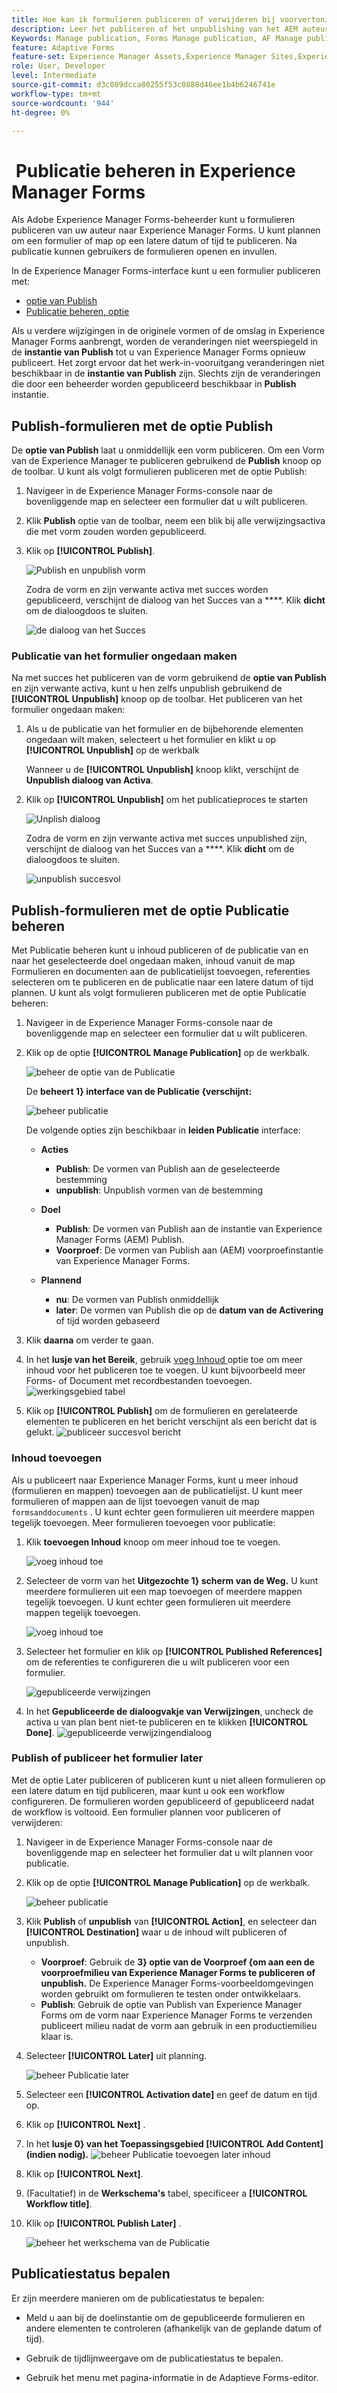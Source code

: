 ```yaml
---
title: Hoe kan ik formulieren publiceren of verwijderen bij voorvertoningen of publicatie-exemplaren?
description: Leer het publiceren of het unpublishing van het AEM auteursmilieu aan voorproef of publiceer instanties. Of u uw formulieren nu test op een testomgeving of ze live implementeert voor eindgebruikers, AEM beschikt over gestroomlijnde tools om dit proces efficiënt te beheren.
Keywords: Manage publication, Forms Manage publication, AF Manage publication, Adaptive Forms Manage publication, Cloud Manage publication
feature: Adaptive Forms
feature-set: Experience Manager Assets,Experience Manager Sites,Experience Manager, Experience Manager Forms, Experience Manager Cloud Manager
role: User, Developer
level: Intermediate
source-git-commit: d3c089dcca80255f53c0888d46ee1b4b6246741e
workflow-type: tm+mt
source-wordcount: '944'
ht-degree: 0%

---
```



# &#x200B; Publicatie beheren in Experience Manager Forms

Als Adobe Experience Manager Forms-beheerder kunt u formulieren publiceren van uw auteur naar Experience Manager Forms. U kunt plannen om een formulier of map op een latere datum of tijd te publiceren. Na publicatie kunnen gebruikers de formulieren openen en invullen.

In de Experience Manager Forms-interface kunt u een formulier publiceren met:
* [ optie van Publish ](#publish-forms-using-the-publish-option)
* [Publicatie beheren, optie](#publish-forms-using-the-manage-publication-option)

Als u verdere wijzigingen in de originele vormen of de omslag in Experience Manager Forms aanbrengt, worden de veranderingen niet weerspiegeld in de **instantie van Publish** tot u van Experience Manager Forms opnieuw publiceert. Het zorgt ervoor dat het werk-in-vooruitgang veranderingen niet beschikbaar in de **instantie van Publish** zijn. Slechts zijn de veranderingen die door een beheerder worden gepubliceerd beschikbaar in **Publish** instantie.

## Publish-formulieren met de optie Publish

De **optie van Publish** laat u onmiddellijk een vorm publiceren. Om een Vorm van de Experience Manager te publiceren gebruikend de **Publish** knoop op de toolbar. U kunt als volgt formulieren publiceren met de optie Publish:

1. Navigeer in de Experience Manager Forms-console naar de bovenliggende map en selecteer een formulier dat u wilt publiceren.
1. Klik **Publish** optie van de toolbar, neem een blik bij alle verwijzingsactiva die met vorm zouden worden gepubliceerd.
1. Klik op **[!UICONTROL Publish]**.

   ![ Publish en unpublish vorm ](/help/edge/docs/forms/assets/publish-form-option.png)

   Zodra de vorm en zijn verwante activa met succes worden gepubliceerd, verschijnt de dialoog van het Succes van a ****. Klik **dicht** om de dialoogdoos te sluiten.

   ![ de dialoog van het Succes ](/help/forms/assets/publish-success.png)

### Publicatie van het formulier ongedaan maken

Na met succes het publiceren van de vorm gebruikend de **optie van Publish** en zijn verwante activa, kunt u hen zelfs unpublish gebruikend de **[!UICONTROL Unpublish]** knoop op de toolbar. Het publiceren van het formulier ongedaan maken:

1. Als u de publicatie van het formulier en de bijbehorende elementen ongedaan wilt maken, selecteert u het formulier en klikt u op **[!UICONTROL Unpublish]** op de werkbalk

   Wanneer u de **[!UICONTROL Unpublish]** knoop klikt, verschijnt de **Unpublish dialoog van Activa**.
1. Klik op **[!UICONTROL Unpublish]** om het publicatieproces te starten

   ![ Unplish dialoog ](/help/forms/assets/unpublish-asset.png)

   Zodra de vorm en zijn verwante activa met succes unpublished zijn, verschijnt de dialoog van het Succes van a ****. Klik **dicht** om de dialoogdoos te sluiten.

   ![ unpublish succesvol ](/help/forms/assets/unpublishing-start.png)

## Publish-formulieren met de optie Publicatie beheren

Met Publicatie beheren kunt u inhoud publiceren of de publicatie van en naar het geselecteerde doel ongedaan maken, inhoud vanuit de map Formulieren en documenten aan de publicatielijst toevoegen, referenties selecteren om te publiceren en de publicatie naar een latere datum of tijd plannen.  U kunt als volgt formulieren publiceren met de optie Publicatie beheren:

1. Navigeer in de Experience Manager Forms-console naar de bovenliggende map en selecteer een formulier dat u wilt publiceren.
1. Klik op de optie **[!UICONTROL Manage Publication]** op de werkbalk.

   ![ beheer de optie van de Publicatie ](/help/forms/assets/manage-publication-option.png)

   De **beheert 1} interface van de Publicatie {verschijnt:**

   ![ beheer publicatie ](/help/forms/assets/manage-publication.png)

   De volgende opties zijn beschikbaar in **leiden Publicatie** interface:

   * **Acties**

      * **Publish**: De vormen van Publish aan de geselecteerde bestemming
      * **unpublish**: Unpublish vormen van de bestemming

   * **Doel**

      * **Publish**: De vormen van Publish aan de instantie van Experience Manager Forms (AEM) Publish.
      * **Voorproef**: De vormen van Publish aan (AEM) voorproefinstantie van Experience Manager Forms.

   * **Plannend**

      * **nu**: De vormen van Publish onmiddellijk
      * **later**: De vormen van Publish die op de **datum van de Activering** of tijd worden gebaseerd

1. Klik **daarna** om verder te gaan.
1. In het **lusje van het Bereik**, gebruik [ voeg Inhoud ](#add-content) optie toe om meer inhoud voor het publiceren toe te voegen. U kunt bijvoorbeeld meer Forms- of Document met recordbestanden toevoegen.
   ![ werkingsgebied tabel ](/help/forms/assets/scope-tab.png)
1. Klik op **[!UICONTROL Publish]** om de formulieren en gerelateerde elementen te publiceren en het bericht verschijnt als een bericht dat is gelukt.
   ![ publiceer succesvol bericht ](/help/forms/assets/publish-successful.png)

### Inhoud toevoegen

Als u publiceert naar Experience Manager Forms, kunt u meer inhoud (formulieren en mappen) toevoegen aan de publicatielijst. U kunt meer formulieren of mappen aan de lijst toevoegen vanuit de map `formsanddocuments` . U kunt echter geen formulieren uit meerdere mappen tegelijk toevoegen. Meer formulieren toevoegen voor publicatie:

1. Klik **toevoegen Inhoud** knoop om meer inhoud toe te voegen.

   ![ voeg inhoud ](/help/forms/assets/add-content.png) toe

1. Selecteer de vorm van het **Uitgezochte 1} scherm van de Weg.** U kunt meerdere formulieren uit een map toevoegen of meerdere mappen tegelijk toevoegen. U kunt echter geen formulieren uit meerdere mappen tegelijk toevoegen.

   ![ voeg inhoud ](/help/forms/assets/add-assets.png) toe

1. Selecteer het formulier en klik op **[!UICONTROL Published References]** om de referenties te configureren die u wilt publiceren voor een formulier.

   ![ gepubliceerde verwijzingen ](/help/forms/assets/published-references.png)

1. In het **Gepubliceerde de dialoogvakje van Verwijzingen**, uncheck de activa u van plan bent niet-te publiceren en te klikken **[!UICONTROL Done]**.
   ![ gepubliceerde verwijzingendialoog ](/help/forms/assets/published-references-dialog.png)

<!--
### Include Folder Settings
By default, publishing a folder to Experience Manager Forms publishes all the assets, subfolders, and their references. To filter the folder for publishing:

1. Click **[Include Folder Settings]** to filter the folder.

    ![Include folder](/help/forms/assets/include-folder.png)

    The **[UICONTROL Include Folder Settings]** dialog appears. 
    
    ![Include folder dialog](/help/forms/assets/include-folder-dialog.png)
    
    The **[UICONTROL Include Folder Settings]** includes following options:

    * **[!UICONTROL Include folder contents]** checkbox. 
        * If selected, all forms and assets in the chosen folder, its subfolders (including all forms and assets within them), and references are published.
        * If not selected, only the forms and assets in the selected folder are published, while subfolder forms and assets are not.

    * **[!UICONTROL Include only immediate folder contents]** checkbox
        Selecting the **[!UICONTROL Include folder contents]** checkbox enables the **[!UICONTROL Include only immediate folder contents]** checkbox for selection.

        * If you select both options, all the forms and assets of the selected folder, subfolders (empty), and references are published. The forms and assets of the subfolders are not published.
        * -->


### Publish of publiceer het formulier later

Met de optie Later publiceren of publiceren kunt u niet alleen formulieren op een latere datum en tijd publiceren, maar kunt u ook een workflow configureren. De formulieren worden gepubliceerd of gepubliceerd nadat de workflow is voltooid. Een formulier plannen voor publiceren of verwijderen:

1. Navigeer in de Experience Manager Forms-console naar de bovenliggende map en selecteer het formulier dat u wilt plannen voor publicatie.
1. Klik op de optie **[!UICONTROL Manage Publication]** op de werkbalk.

   ![ beheer publicatie ](/help/forms/assets/manage-publication.png)

1. Klik **Publish** of **unpublish** van **[!UICONTROL Action]**, en selecteer dan **[!UICONTROL Destination]** waar u de inhoud wilt publiceren of unpublish.
   * **Voorproef**: Gebruik de **3} optie van de Voorproef {om aan een de voorproefmilieu van Experience Manager Forms te publiceren of unpublish.** De Experience Manager Forms-voorbeeldomgevingen worden gebruikt om formulieren te testen onder ontwikkelaars.
   * **Publish**: Gebruik de optie van Publish van Experience Manager Forms om de vorm naar Experience Manager Forms te verzenden publiceert milieu nadat de vorm aan gebruik in een productiemilieu klaar is.

1. Selecteer **[!UICONTROL Later]** uit planning.

   ![ beheer Publicatie later ](/help/forms/assets/manage-publication-later.png)

1. Selecteer een **[!UICONTROL Activation date]** en geef de datum en tijd op.
1. Klik op **[!UICONTROL Next]** .
1. In het **lusje 0} van het Toepassingsgebied **[!UICONTROL Add Content]**(indien nodig).**
   ![ beheer Publicatie toevoegen later inhoud ](/help/forms/assets/publish-later-add-content.png)
1. Klik op **[!UICONTROL Next]**.
1. (Facultatief) in de **Werkschema&#39;s** tabel, specificeer a **[!UICONTROL Workflow title]**.
1. Klik op **[!UICONTROL Publish Later]** .

   ![ beheer het werkschema van de Publicatie ](/help/forms/assets/manage-publication-workflows.png)

## Publicatiestatus bepalen

Er zijn meerdere manieren om de publicatiestatus te bepalen:

* Meld u aan bij de doelinstantie om de gepubliceerde formulieren en andere elementen te controleren (afhankelijk van de geplande datum of tijd).

* Gebruik de tijdlijnweergave om de publicatiestatus te bepalen.

* Gebruik het menu met pagina-informatie in de Adaptieve Forms-editor.
